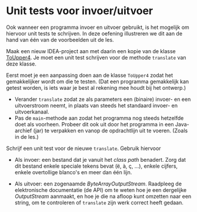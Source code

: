 Unit tests voor invoer/uitvoer
==============================

Ook wanneer een programma invoer en uitvoer gebruikt, is het 
mogelijk om hiervoor unit tests te schrijven. In deze oefening
illustreren we dit aan de hand van één van de voorbeelden
uit de les.

Maak een nieuw IDEA-project aan met daarin een kopie van de
klasse
[ToUpper4](https://github.ugent.be/kcoolsae/Prog2/tree/master/src/prog2/nio/ToUpper4.java). Je
moet een unit test schrijven voor de methode `translate` van deze
klasse.

Eerst moet je een aanpassing doen aan de klasse `ToUpper4` zodat het
gemakkelijker wordt om die te testen. (Dat een programma gemakkelijk
kan getest worden, is iets waar je best al rekening mee houdt bij het
ontwerp.)

* Verander `translate` zodat ze als parameters een (binaire) invoer- en een
  uitvoerstroom neemt, in plaats van steeds het standaard invoer-
  en uitvoerkanaal.
* Pas de `main`-methode aan zodat het programma nog steeds hetzelfde
  doet als voorheen. Probeer dit ook uit door het programma in een
  Java-archief (jar) te verpakken en vanop de
  opdrachtlijn uit te voeren. (Zoals in de les.)

Schrijf een unit test voor de nieuwe `translate`. Gebruik hiervoor

* Als invoer: een bestand dat je vanuit het *class path*
  benadert. Zorg dat dit bestand enkele speciale tekens bevat (ë, à,
  ç, …), enkele cijfers, enkele overtollige blanco's en meer dan één
  lijn.

* Als uitvoer: een zogenaamde *ByteArrayOutputStream*. Raadpleeg de
  elektronische documentatie (de API) om te weten hoe je een
  dergelijke *OutputStream* aanmaakt, en hoe je die na afloop kunt
  omzetten naar een string, om te controleren of `translate` zijn werk
  correct heeft gedaan.



